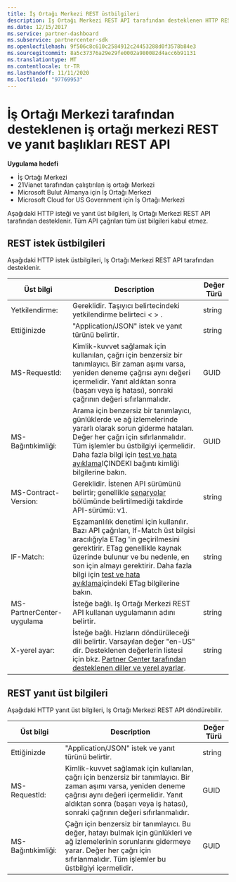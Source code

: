 ```yaml
---
title: İş Ortağı Merkezi REST üstbilgileri
description: Iş Ortağı Merkezi REST API tarafından desteklenen HTTP REST istek üstbilgileri ve REST yanıt üst bilgileri hakkında bilgi edinin.
ms.date: 12/15/2017
ms.service: partner-dashboard
ms.subservice: partnercenter-sdk
ms.openlocfilehash: 9f506c8c610c2584912c24453288d0f3578b84e3
ms.sourcegitcommit: 8a5c37376a29e29fe0002a980082d4acc6b91131
ms.translationtype: MT
ms.contentlocale: tr-TR
ms.lasthandoff: 11/11/2020
ms.locfileid: "97769953"
---
```

# <a name="partner-center-rest-and-response-headers-supported-by-the-partner-center-rest-api"></a>İş Ortağı Merkezi tarafından desteklenen iş ortağı merkezi REST ve yanıt başlıkları REST API 

**Uygulama hedefi**

- İş Ortağı Merkezi
- 21Vianet tarafından çalıştırılan iş ortağı Merkezi
- Microsoft Bulut Almanya için İş Ortağı Merkezi
- Microsoft Cloud for US Government için İş Ortağı Merkezi

Aşağıdaki HTTP isteği ve yanıt üst bilgileri, Iş Ortağı Merkezi REST API tarafından desteklenir. Tüm API çağrıları tüm üst bilgileri kabul etmez.

## <a name="rest-request-headers"></a>REST istek üstbilgileri

Aşağıdaki HTTP istek üstbilgileri, Iş Ortağı Merkezi REST API tarafından desteklenir.

| Üst bilgi                       | Description                                                                                                                                                                                                                                                                            | Değer Türü |
|------------------------------|----------------------------------------------------------------------------------------------------------------------------------------------------------------------------------------------------------------------------------------------------------------------------------------|------------|
| Yetkilendirme:               | Gereklidir. Taşıyıcı belirtecindeki yetkilendirme belirteci &lt; &gt; .                                                                                                                                                                                                                    | string     |
| Ettiğinizde                      | "Application/JSON" istek ve yanıt türünü belirtir.                                                                                                                                                                                                                           | string     |
| MS-RequestId:                | Kimlik-kuvvet sağlamak için kullanılan, çağrı için benzersiz bir tanımlayıcı. Bir zaman aşımı varsa, yeniden deneme çağrısı aynı değeri içermelidir. Yanıt aldıktan sonra (başarı veya iş hatası), sonraki çağrının değeri sıfırlanmalıdır.                                            | GUID       |
| MS-Bağıntıkimliği:            | Arama için benzersiz bir tanımlayıcı, günlüklerde ve ağ izlemelerinde yararlı olarak sorun giderme hataları. Değer her çağrı için sıfırlanmalıdır. Tüm işlemler bu üstbilgiyi içermelidir. Daha fazla bilgi için [test ve hata ayıklama](test-and-debug.md)IÇINDEKI bağıntı kimliği bilgilerine bakın. | GUID       |
| MS-Contract-Version:         | Gereklidir. İstenen API sürümünü belirtir; genellikle [senaryolar](scenarios.md) bölümünde belirtilmediği takdirde API-sürümü: v1.                                                                                                                                  | string     |
| IF-Match:                    | Eşzamanlılık denetimi için kullanılır. Bazı API çağrıları, If-Match üst bilgisi aracılığıyla ETag 'in geçirilmesini gerektirir. ETag genellikle kaynak üzerinde bulunur ve bu nedenle, en son için almayı gerektirir. Daha fazla bilgi için [test ve hata ayıklama](test-and-debug.md)içindeki ETag bilgilerine bakın.                | string     |
| MS-PartnerCenter-uygulama | İsteğe bağlı. Iş Ortağı Merkezi REST API kullanan uygulamanın adını belirtir.                                                                                                                                                                                             | string     |
| X-yerel ayar:                    | İsteğe bağlı. Hızların döndürüleceği dili belirtir. Varsayılan değer "en-US" dir. Desteklenen değerlerin listesi için bkz. [Partner Center tarafından desteklenen diller ve yerel ayarlar](partner-center-supported-languages-and-locales.md).                                                                                                                                                                                                  | string     |

## <a name="rest-response-headers"></a>REST yanıt üst bilgileri

Aşağıdaki HTTP yanıt üst bilgileri, Iş Ortağı Merkezi REST API döndürebilir.

| Üst bilgi            | Description                                                                                                                                                                                                                                 | Değer Türü |
|-------------------|---------------------------------------------------------------------------------------------------------------------------------------------------------------------------------------------------------------------------------------------|------------|
| Ettiğinizde           | "Application/JSON" istek ve yanıt türünü belirtir.                                                                                                                                                                                | string     |
| MS-RequestId:     | Kimlik-kuvvet sağlamak için kullanılan, çağrı için benzersiz bir tanımlayıcı. Bir zaman aşımı varsa, yeniden deneme çağrısı aynı değeri içermelidir. Yanıt aldıktan sonra (başarı veya iş hatası), sonraki çağrının değeri sıfırlanmalıdır. | GUID       |
| MS-Bağıntıkimliği: | Çağrı için benzersiz bir tanımlayıcı. Bu değer, hatayı bulmak için günlükleri ve ağ izlemelerinin sorunlarını gidermeye yarar. Değer her çağrı için sıfırlanmalıdır. Tüm işlemler bu üstbilgiyi içermelidir.                                                       | GUID       |
